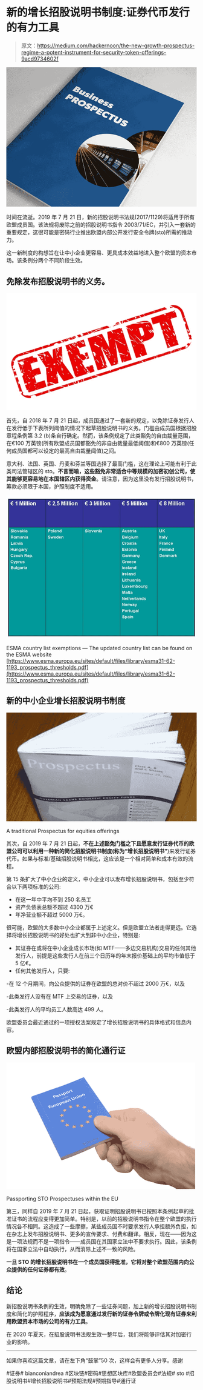 # 新的增长招股说明书制度:证券代币发行的有力工具

> 原文：<https://medium.com/hackernoon/the-new-growth-prospectus-regime-a-potent-instrument-for-security-token-offerings-9acd9734602f>

![](img/16a11cb937821616fd8faeb2deaf73ee.png)

时间在流逝。2019 年 7 月 21 日，新的招股说明书法规(2017/1129)将适用于所有欧盟成员国。该法规将废除之前的招股说明书指令 2003/71/EC，并引入一套新的重要规定，这很可能是密码行业推出欧盟内部公开发行安全令牌(sto)所需的推动力。

这一新制度的构想旨在让中小企业更容易、更具成本效益地进入整个欧盟的资本市场。该条例分两个不同阶段生效。

## **免除发布招股说明书的义务**。

![](img/d1bf49a0b20ff318b9f33d46a6f8cb71.png)

首先，自 2018 年 7 月 21 日起，成员国通过了一套新的规定，以免除证券发行人在发行低于下表所列阈值的情况下起草招股说明书的义务。门槛由成员国根据招股章程条例第 3.2 (b)条自行确定。然而，该条例规定了此类豁免的自由裁量范围，在€100 万英镑(所有欧盟成员国都豁免的非自由裁量最低阈值)和€800 万英镑(任何成员国都可以设定的最高自由裁量阈值)之间。

意大利、法国、英国、丹麦和芬兰等国选择了最高门槛，这在理论上可能有利于此类司法管辖区的 sto。**不言而喻，这些豁免非常适合中等规模的加密初创公司，使其能够更容易地在本国辖区内获得资金**。请注意，因为这里没有发行招股说明书，筹款必须限于本国，护照制度不适用。

![](img/f4749af30f7e0080467e406984d09179.png)

ESMA country list exemptions — The updated country list can be found on the ESMA website [https://www.esma.europa.eu/sites/default/files/library/esma31-62-1193_prospectus_thresholds.pdf](https://www.esma.europa.eu/sites/default/files/library/esma31-62-1193_prospectus_thresholds.pdf)

## **新的中小企业增长招股说明书制度**

![](img/12889c0552d26379acd76aea85e584ca.png)

A traditional Prospectus for equities offerings

其次，自 2019 年 7 月 21 日起，**不在上述豁免门槛之下且愿意发行证券代币的欧盟公司可以利用一种新的简化招股说明书制度(称为“增长招股说明书”**)来发行证券代币。如果与标准/基础招股说明书相比，这应该是一个相对简单和成本有效的流程。

第 15 条扩大了中小企业的定义，中小企业可以发布增长招股说明书，包括至少符合以下两项标准的公司:

*   在这一年中平均不到 250 名员工
*   资产负债表总额不超过 4300 万€
*   年净营业额不超过 5000 万€。

很可能，欧盟的大多数中小企业都属于上述定义。但是欧盟立法者走得更远。它选择将增长招股说明书的好处也扩大到非中小企业，特别是:

*   其证券在或将在中小企业成长市场(如 MTF——多边交易机构)交易的任何其他发行人，前提是这些发行人在前三个日历年的年末报价基础上的平均市值低于 5 亿€。
*   任何其他发行人，只要:

-在 12 个月期间，向公众提供的证券在欧盟的总对价不超过 2000 万€，以及

-此类发行人没有在 MTF 上交易的证券，以及

-此类发行人的平均员工人数高达 499 人。

欧盟委员会最近通过的一项授权法案规定了增长招股说明书的具体格式和信息内容。

## **欧盟内部招股说明书的简化通行证**

![](img/567cb2f369ce402c3fa85f1b4421978e.png)

Passporting STO Prospectuses within the EU

第三，同样自 2019 年 7 月 21 日起，获取证明招股说明书已按照本条例起草的批准证书的流程应变得更加简单。特别是，以前的招股说明书指令在整个欧盟的执行情况各不相同。这造成了一些摩擦，某些成员国不时要求发行人承担额外负担，如在杂志上发布招股说明书、更多的宣传要求、付费和翻译。相反，现在——因为这是一项法规而不是一项指令——成员国在其国家立法中不要求执行。因此，该条例将在国家立法中自动执行，从而消除上述不一致的风险。

**一旦 STO 的增长招股说明书在一个成员国获得批准，它将对整个欧盟范围内向公众提供的任何证券都有效**。

## **结论**

新招股说明书条例的生效，明确免除了一些证券问题，加上新的增长招股说明书制度和简化的护照程序，**应该成为愿意通过发行新的证券令牌或令牌化现有证券来利用欧盟资本市场的公司的有力工具**。

在 2020 年夏天，在招股说明书法规生效一整年后，我们将能够评估其对加密行业的影响。

**************************************************************

如果你喜欢这篇文章，请在左下角“鼓掌”50 次，这样会有更多人分享。感谢

#证券# bianconiandrea #区块链#密码#思想区块库#欧盟委员会#法规# sto #招股说明书#增长招股说明书#预期法规#预期指导#通行证